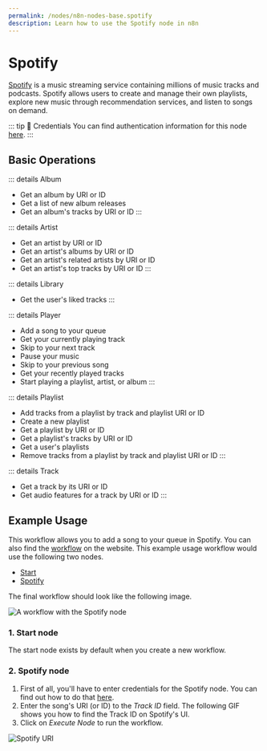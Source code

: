 ```yaml
---
permalink: /nodes/n8n-nodes-base.spotify
description: Learn how to use the Spotify node in n8n
---
```


# Spotify

[Spotify](https://www.spotify.com/) is a music streaming service containing millions of music tracks and podcasts. Spotify allows users to create and manage their own playlists, explore new music through recommendation services, and listen to songs on demand.

::: tip 🔑 Credentials
You can find authentication information for this node [here](../../../credentials/Spotify/README.md).
:::

## Basic Operations

::: details Album
- Get an album by URI or ID
- Get a list of new album releases
- Get an album's tracks by URI or ID
:::

::: details Artist
- Get an artist by URI or ID
- Get an artist's albums by URI or ID
- Get an artist's related artists by URI or ID
- Get an artist's top tracks by URI or ID
:::

::: details Library
- Get the user's liked tracks
:::

::: details Player
- Add a song to your queue
- Get your currently playing track
- Skip to your next track
- Pause your music
- Skip to your previous song
- Get your recently played tracks
- Start playing a playlist, artist, or album
:::

::: details Playlist
- Add tracks from a playlist by track and playlist URI or ID
- Create a new playlist
- Get a playlist by URI or ID
- Get a playlist's tracks by URI or ID
- Get a user's playlists
- Remove tracks from a playlist by track and playlist URI or ID
:::

::: details Track
- Get a track by its URI or ID
- Get audio features for a track by URI or ID
:::

## Example Usage

This workflow allows you to add a song to your queue in Spotify. You can also find the [workflow](https://n8n.io/workflows/440) on the website. This example usage workflow would use the following two nodes.
- [Start](../../core-nodes/Start/README.md)
- [Spotify]()

The final workflow should look like the following image.

![A workflow with the Spotify node](./workflow.png)

### 1. Start node

The start node exists by default when you create a new workflow.

### 2. Spotify node

1. First of all, you'll have to enter credentials for the Spotify node. You can find out how to do that [here](../../../credentials/Spotify/README.md).
2. Enter the song's URI (or ID) to the *Track ID* field. The following GIF shows you how to find the Track ID on Spotify's UI.
3. Click on *Execute Node* to run the workflow.

![Spotify URI](./spotifyURI.gif)
